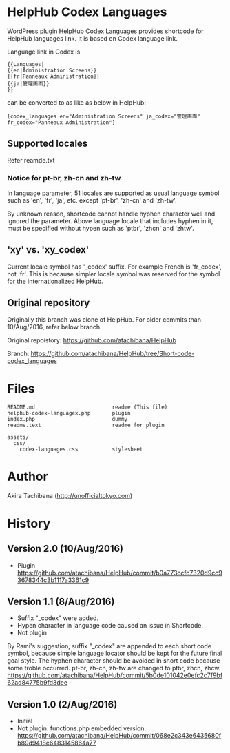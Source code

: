 # HelpHub Codex Languages

WordPress plugin HelpHub Codex Languages provides shortcode for HelpHub languages link. It is based on Codex language link.

Language link in Codex is
```
{{Languages|
{{en|Administration Screens}}
{{fr|Panneaux Administration}}
{{ja|管理画面}}
}}
```
can be converted to as like as below in HelpHub:
```
[codex_languages en="Administration Screens" ja_codex="管理画面" fr_codex="Panneaux Administration"]
```
## Supported locales

Refer reamde.txt

### Notice for pt-br, zh-cn and zh-tw

In language parameter, 51 locales are supported as usual language symbol such as 'en', 'fr', 'ja', etc. except 'pt-br', 'zh-cn' and 'zh-tw'.

By unknown reason, shortcode cannot handle hyphen character well and ignored the parameter. Above language locale that includes hyphen in it, must be specified without hypen such as 'ptbr', 'zhcn' and 'zhtw'.

## 'xy' vs. 'xy_codex'

Current locale symbol has '\_codex' suffix. For example French is 'fr_codex', not 'fr'. This is because simpler locale symbol was reserved for the symbol for the internationalized HelpHub.

## Original repository

Originally this branch was clone of HelpHub. For older commits than 10/Aug/2016, refer below branch.

Original repoistory: https://github.com/atachibana/HelpHub

Branch: https://github.com/atachibana/HelpHub/tree/Short-code-codex_languages

# Files

```
README.md                         readme (This file)
helphub-codex-languagex.php       plugin
index.php                         dummy
readme.text                       readme for plugin

assets/
  css/
    codex-languages.css           stylesheet
```

# Author
Akira Tachibana (http://unofficialtokyo.com)

# History

## Version 2.0 (10/Aug/2016)
* Plugin
https://github.com/atachibana/HelpHub/commit/b0a773ccfc7320d9cc93678344c3b1117a3361c9

## Version 1.1 (8/Aug/2016)
* Suffix "\_codex" were added.
* Hypen character in language code caused an issue in Shortcode.
* Not plugin

By Rami's suggestion, suffix "\_codex" are appended to each short code symbol, because simple language locator should be kept for the future final goal style.
The hyphen character should be avoided in short code because some troble occurred.  pt-br, zh-cn, zh-tw are changed to ptbr, zhcn, zhcw.
https://github.com/atachibana/HelpHub/commit/5b0de101042e0efc2c7f9bf62ad84775b9fd3dee

## Version 1.0 (2/Aug/2016)
* Initial
* Not plugin. functions.php embedded version.
https://github.com/atachibana/HelpHub/commit/068e2c343e6435680fb89d9418e6483145864a77
